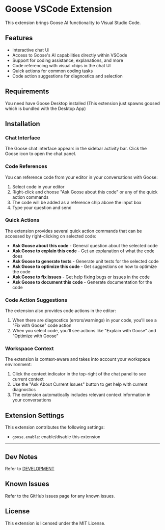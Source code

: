 # Goose VSCode Extension

This extension brings Goose AI functionality to Visual Studio Code.

## Features

* Interactive chat UI
* Access to Goose's AI capabilities directly within VSCode
* Support for coding assistance, explanations, and more
* Code referencing with visual chips in the chat UI
* Quick actions for common coding tasks
* Code action suggestions for diagnostics and selection

## Requirements

You need have Goose Desktop installed (This extension just spawns goosed which is bundled with the Desktop App)

## Installation


### Chat Interface

The Goose chat interface appears in the sidebar activity bar. Click the Goose icon to open the chat panel.

### Code References

You can reference code from your editor in your conversations with Goose:

1. Select code in your editor
2. Right-click and choose "Ask Goose about this code" or any of the quick action commands
3. The code will be added as a reference chip above the input box
4. Type your question and send

### Quick Actions

The extension provides several quick action commands that can be accessed by right-clicking on selected code:

* **Ask Goose about this code** - General question about the selected code
* **Ask Goose to explain this code** - Get an explanation of what the code does
* **Ask Goose to generate tests** - Generate unit tests for the selected code
* **Ask Goose to optimize this code** - Get suggestions on how to optimize the code
* **Ask Goose to fix issues** - Get help fixing bugs or issues in the code
* **Ask Goose to document this code** - Generate documentation for the code

### Code Action Suggestions

The extension also provides code actions in the editor:

1. When there are diagnostics (errors/warnings) in your code, you'll see a "Fix with Goose" code action
2. When you select code, you'll see actions like "Explain with Goose" and "Optimize with Goose"

### Workspace Context

The extension is context-aware and takes into account your workspace environment:

1. Click the context indicator in the top-right of the chat panel to see current context
2. Use the "Ask About Current Issues" button to get help with current diagnostics
3. The extension automatically includes relevant context information in your conversations

## Extension Settings

This extension contributes the following settings:

* `goose.enable`: enable/disable this extension

----

## Dev Notes
Refer to [DEVELOPMENT](./DEVELOPMENT.md)


## Known Issues

Refer to the GitHub issues page for any known issues.

## License

This extension is licensed under the MIT License.

